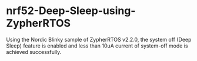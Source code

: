 # nrf52-Deep-Sleep-using-ZypherRTOS
Using the Nordic Blinky sample of ZypherRTOS v2.2.0, the system off (Deep Sleep) feature is enabled and less than 10uA current of system-off mode is achieved successfully.
